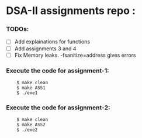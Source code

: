 # DSA-II assignments repo :
### TODOs:
- [ ] Add explainations for functions
- [ ] Add assignments 3 and 4
- [ ] Fix Memory leaks. -fsanitize=address gives errors 
   
### Execute the code for assignment-1:
```
    $ make clean
    $ make ASS1
    $ ./exe1
```
   
### Execute the code for assignment-2:
```
    $ make clean
    $ make ASS2
    $ ./exe2
```
